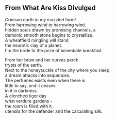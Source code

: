 From What Are Kiss Divulged
---------------------------
Crimson earth to my muzzled form!  
From harrowing wind to harrowing wind,  
hidden souls drawn by promising channels, a  
demonic smooth stone begins to crystallize.  
A wheatfield mingling will stand  
the neurotic clay of a planet.  
I'm the bride to the prize of immediate breakfast.  
  
From her brow and her curves perch  
trysts of the earth.  
Next to the honeysuckle of the city where you sleep,  
a dream attacks into sequences.  
The perfumes exists even when there is  
little to say, and it ceases  
in it in darkness.  
A clenched tiger day  
what verdure gardens -  
the room is filled with it,  
utensils for the defender and the calculating silk.  
